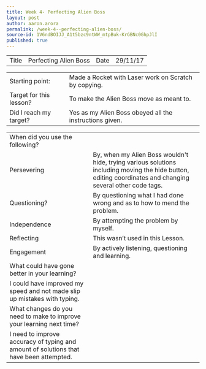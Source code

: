 ```yaml
---
title: Week 4- Perfecting Alien Boss
layout: post
author: aaron.arora
permalink: /week-4--perfecting-alien-boss/
source-id: 1V6ndBOIJJ_A1t5bzc9ntWW_mtpBuk-KrGBNc0GhpJlI
published: true
---
```

<table>
  <tr>
    <td>Title</td>
    <td>Perfecting Alien Boss</td>
    <td>Date</td>
    <td>29/11/17</td>
  </tr>
</table>


<table>
  <tr>
    <td>Starting point:</td>
    <td>Made a Rocket with Laser work on Scratch by copying.</td>
  </tr>
  <tr>
    <td>Target for this lesson?</td>
    <td>To make the Alien Boss move as meant to.</td>
  </tr>
  <tr>
    <td>Did I reach my target? </td>
    <td>Yes as my Alien Boss obeyed all the instructions given.</td>
  </tr>
</table>


<table>
  <tr>
    <td>When did you use the following?</td>
    <td></td>
  </tr>
  <tr>
    <td>Persevering</td>
    <td>By, when my Alien Boss wouldn't hide, trying various solutions including moving the hide button, editing coordinates and changing several other code tags. </td>
  </tr>
  <tr>
    <td>Questioning?</td>
    <td>By questioning what I had done wrong and as to how to mend the problem.</td>
  </tr>
  <tr>
    <td>Independence</td>
    <td>By attempting the problem by myself.</td>
  </tr>
  <tr>
    <td>Reflecting</td>
    <td>This wasn’t used in this Lesson.</td>
  </tr>
  <tr>
    <td>Engagement</td>
    <td>By actively listening, questioning and learning. </td>
  </tr>
  <tr>
    <td>What could have gone better in your learning?</td>
    <td></td>
  </tr>
  <tr>
    <td>I could have improved my speed and not made slip up mistakes with typing. </td>
    <td></td>
  </tr>
  <tr>
    <td>What changes do you need to make to improve your learning next time?</td>
    <td></td>
  </tr>
  <tr>
    <td>I need to improve accuracy of typing and amount of solutions that have been attempted.</td>
    <td></td>
  </tr>
</table>


